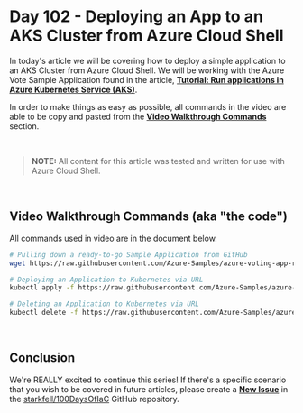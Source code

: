 # Day 102 - Deploying an App to an AKS Cluster from Azure Cloud Shell

In today's article we will be covering how to deploy a simple application to an AKS Cluster from Azure Cloud Shell. We will be working with the Azure Vote Sample Application found in the article, **[Tutorial: Run applications in Azure Kubernetes Service (AKS)](ttps://docs.microsoft.com/en-us/azure/aks/tutorial-kubernetes-deploy-application)**.

In order to make things as easy as possible, all commands in the video are able to be copy and pasted from the **[Video Walkthrough Commands](#video-walkthrough-commands)** section.

</br>

> **NOTE:** All content for this article was tested and written for use with Azure Cloud Shell.

</br>

## Video Walkthrough Commands (aka "the code")

All commands used in video are in the document below.

```bash
# Pulling down a ready-to-go Sample Application from GitHub
wget https://raw.githubusercontent.com/Azure-Samples/azure-voting-app-redis/master/azure-vote-all-in-one-redis.yaml

# Deploying an Application to Kubernetes via URL
kubectl apply -f https://raw.githubusercontent.com/Azure-Samples/azure-voting-app-redis/master/azure-vote-all-in-one-redis.yaml

# Deleting an Application to Kubernetes via URL
kubectl delete -f https://raw.githubusercontent.com/Azure-Samples/azure-voting-app-redis/master/azure-vote-all-in-one-redis.yaml

```

<br/>

## Conclusion

We're REALLY excited to continue this series! If there's a specific scenario that you wish to be covered in future articles, please create a **[New Issue](https://github.com/starkfell/100DaysOfIaC/issues)** in the [starkfell/100DaysOfIaC](https://github.com/starkfell/100DaysOfIaC/) GitHub repository.
